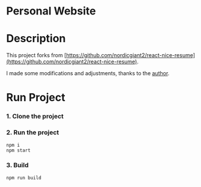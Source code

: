 # Personal Website

# Description
This project forks from [https://github.com/nordicgiant2/react-nice-resume](https://github.com/nordicgiant2/react-nice-resume).

I made some modifications and adjustments, thanks to the [author](https://github.com/lindelof).

# Run Project
### 1. Clone the project

### 2. Run the project
```shell
npm i
npm start
```

### 3. Build
```shell
npm run build
```
